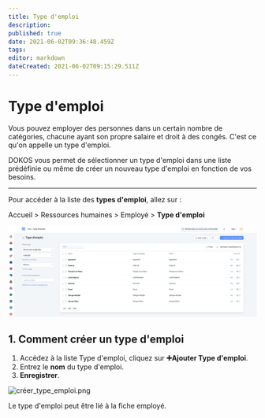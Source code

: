 ```yaml
---
title: Type d'emploi
description: 
published: true
date: 2021-06-02T09:36:48.459Z
tags: 
editor: markdown
dateCreated: 2021-06-02T09:15:29.511Z
---
```


# Type d'emploi

Vous pouvez employer des personnes dans un certain nombre de catégories, chacune ayant son propre salaire et droit à des congés. C'est ce qu'on appelle un type d'emploi.

DOKOS vous permet de sélectionner un type d'emploi dans une liste prédéfinie ou même de créer un nouveau type d'emploi en fonction de vos besoins.

---

Pour accéder à la liste des **types d'emploi**, allez sur :

Accueil > Ressources humaines > Employé > **Type d'emploi**

![type_emploi_.png](/content/rh/employment-type/type_emploi_.png)

## 1. Comment créer un type d'emploi

1. Accédez à la liste Type d'emploi, cliquez sur **:heavy_plus_sign:Ajouter Type d'emploi**.
2. Entrez le **nom** du type d'emploi.
3. **Enregistrer**.

![créer_type_emploi.png](/content/rh/employment-type/créer_type_emploi.png)

Le type d'emploi peut être lié à la fiche employé.